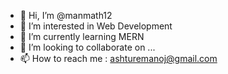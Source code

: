 - 👋 Hi, I’m @manmath12
- 👀 I’m interested in Web Development
- 🌱 I’m currently learning MERN
- 💞️ I’m looking to collaborate on ...
- 📫 How to reach me : ashturemanoj@gmail.com

<!---
manmath12/manmath12 is a ✨ special ✨ repository because its `README.md` (this file) appears on your GitHub profile.
You can click the Preview link to take a look at your changes.
--->
